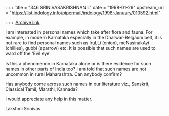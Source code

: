 +++
title = "346 SRINIVASAKRISHNAN L"
date = "1998-01-29"
upstream_url = "https://list.indology.info/pipermail/indology/1998-January/010592.html"

+++
[Archive link](https://list.indology.info/pipermail/indology/1998-January/010592.html)

I am interested in personal names which take after flora and fauna. For
example, in modern Karnataka especially in the Dharwar-Belgaum belt, it
is not rare to find personal names such as IruLLi (onion), meNasinakAyi
(chillies), gubbi (sparrow) etc. It is possible that such names are used
to ward off the 'Evil eye'.

Is this a phenomenon in Karnataka alone or is there evidence for such
names in other parts of India too? I am told that such names are not
uncommon in rural Maharashtra. Can anybody confirm?

Has anybody come across such names in our literature viz., Sanskrit,
Classical Tamil, Marathi, Kannada?

I would appreciate any help in this matter.

Lakshmi Srinivas.



